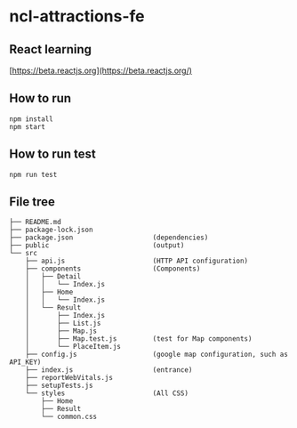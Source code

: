 <!--
 * @Author: Jiayu Ran
 * @Date: 2023-03-08 16:10:09
 * @LastEditors: Jiayu Ran
 * @LastEditTime: 2023-04-08 13:05:11
 * @Description: Description
-->
# ncl-attractions-fe

## React learning

[https://beta.reactjs.org](https://beta.reactjs.org/)

## How to run

```
npm install
npm start
```

## How to run test

```
npm run test
```

## File tree

```
├── README.md
├── package-lock.json
├── package.json                    (dependencies)
├── public                          (output)
└── src
    ├── api.js                      (HTTP API configuration)
    ├── components                  (Components)
    │   ├── Detail
    │   │   └── Index.js
    │   ├── Home
    │   │   └── Index.js
    │   └── Result
    │       ├── Index.js
    │       ├── List.js
    │       ├── Map.js
    │       ├── Map.test.js         (test for Map components)
    │       └── PlaceItem.js
    ├── config.js                   (google map configuration, such as API_KEY)
    ├── index.js                    (entrance)
    ├── reportWebVitals.js
    ├── setupTests.js
    └── styles                      (All CSS)
        ├── Home
        ├── Result
        └── common.css
```